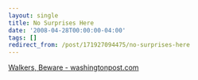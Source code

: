 ```yaml
---
layout: single
title: No Surprises Here
date: '2008-04-28T00:00:00-04:00'
tags: []
redirect_from: /post/171927094475/no-surprises-here
---
```

[Walkers, Beware - washingtonpost.com](http://www.washingtonpost.com/wp-dyn/content/article/2008/04/23/AR2008042302499.html?nav%3Drss_metro&amp;sub=AR)
